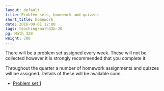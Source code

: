 ```yaml
---
layout: default
title: Problem sets, homework and quizzes
short_title: homework
date: 2016-09-01 12:00
tags: teaching/math32b-20
pg: Math 32B
weight: 300
---
```


There will be a problem set assigned every week. These will not be collected however it is strongly recommended that you complete it.

Throughout the quarter a number of homework assignments and quizzes will be assigned. Details of these will be available soon.

<!-- Every second week (as indicated in the class schedule below) a small number questions from the problem set will be assigned as homework and collected and graded.  -->

<!-- In weeks where no homework is collected a short quiz will be conducted in the discussion sessions. Questions on the quiz will be drawn from the problem set (or will be very similar to one of these questions). The lowest 3 scores out of all homeworks and quizzes will be dropped. The homework and quizzes will count for a total of 10% of your grade. -->

- [Problem set 1][ps1]
<!-- - [Problem set 2][ps2]  -->
<!-- - [Problem set 3][ps3] -->
<!-- - [Problem set 4][ps4]  -->
<!-- - [Problem set 5][ps5] -->
<!-- - [Problem set 6][ps6]  -->
<!-- - [Problem set 7][ps7] -->
<!-- - [Problem set 8][ps8]  -->
<!-- - [Problem set 9][ps9]  -->
<!-- - [Problem set 10][ps10] -->

[ps1]: ps/ps1.pdf
[ps2]: ps/ps2.pdf
[ps3]: ps/ps3.pdf
[ps4]: ps/ps4.pdf
[ps5]: ps/ps5.pdf
[ps6]: ps/ps6.pdf
[ps7]: ps/ps7.pdf
[ps8]: ps/ps8.pdf
[ps9]: ps/ps9.pdf
[ps10]: ps/ps10.pdf

